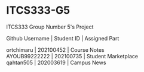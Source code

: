 # ITCS333-G5
ITCS333 Group Number 5's Project

Github Username | Student ID | Assigned Part 

ortchimaru | 202100452 | Course Notes </br> 
AYOUB99222222 |  202100735 | Student Marketplace </br>
qahtan505 | 202003619 | Campus News </br>